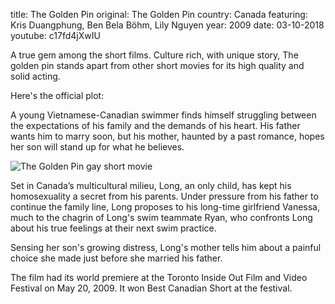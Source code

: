 title: The Golden Pin
original: The Golden Pin
country: Canada
featuring:  Kris Duangphung, Ben Bela Böhm, Lily Nguyen 
year: 2009
date: 03-10-2018
youtube: c17fd4jXwIU

A true gem among the short films. Culture rich, with unique story,  The golden pin stands apart from other short movies for its high quality and solid acting.

Here's the official plot:

A young Vietnamese-Canadian swimmer finds himself struggling between the expectations of his family and the demands of his heart. His father wants him to marry soon, but his mother, haunted by a past romance, hopes her son will stand up for what he believes.

![The Golden Pin gay short movie]({filename}/images/goldenpin.jpg)

Set in Canada’s multicultural milieu, Long, an only child, has kept his homosexuality a secret from his parents. Under pressure from his father to continue the family line, Long proposes to his long-time girlfriend Vanessa, much to the chagrin of Long's swim teammate Ryan, who confronts Long about his true feelings at their next swim practice. 

Sensing her son's growing distress, Long's mother tells him about a painful choice she made just before she married his father.

The film had its world premiere at the Toronto Inside Out Film and Video Festival on May 20, 2009. It won Best Canadian Short at the festival.